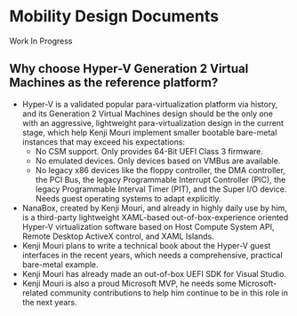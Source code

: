 ﻿# Mobility Design Documents

Work In Progress

## Why choose Hyper-V Generation 2 Virtual Machines as the reference platform?

- Hyper-V is a validated popular para-virtualization platform via history, and
  its Generation 2 Virtual Machines design should be the only one with an
  aggressive, lightweight para-virtualization design in the current stage, which
  help Kenji Mouri implement smaller bootable bare-metal instances that may
  exceed his expectations:
  - No CSM support. Only provides 64-Bit UEFI Class 3 firmware.
  - No emulated devices. Only devices based on VMBus are available.
  - No legacy x86 devices like the floppy controller, the DMA controller, the
    PCI Bus, the legacy Programmable Interrupt Controller (PIC), the legacy
    Programmable Interval Timer (PIT), and the Super I/O device. Needs guest
    operating systems to adapt explicitly.
- NanaBox, created by Kenji Mouri, and already in highly daily use by him, is a
  third-party lightweight XAML-based out-of-box-experience oriented Hyper-V
  virtualization software based on Host Compute System API, Remote Desktop
  ActiveX control, and XAML Islands.
- Kenji Mouri plans to write a technical book about the Hyper-V guest
  interfaces in the recent years, which needs a comprehensive, practical
  bare-metal example.
- Kenji Mouri has already made an out-of-box UEFI SDK for Visual Studio.
- Kenji Mouri is also a proud Microsoft MVP, he needs some Microsoft-related
  community contributions to help him continue to be in this role in the next
  years.

